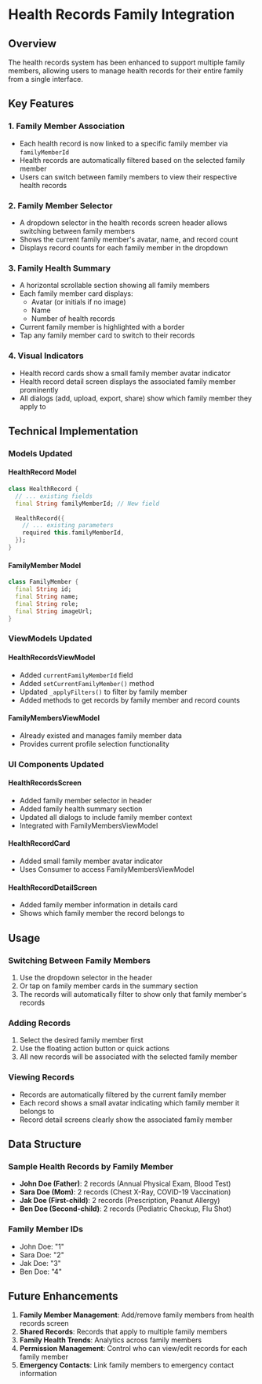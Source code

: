 # Health Records Family Integration

## Overview

The health records system has been enhanced to support multiple family members, allowing users to manage health records for their entire family from a single interface.

## Key Features

### 1. Family Member Association
- Each health record is now linked to a specific family member via `familyMemberId`
- Health records are automatically filtered based on the selected family member
- Users can switch between family members to view their respective health records

### 2. Family Member Selector
- A dropdown selector in the health records screen header allows switching between family members
- Shows the current family member's avatar, name, and record count
- Displays record counts for each family member in the dropdown

### 3. Family Health Summary
- A horizontal scrollable section showing all family members
- Each family member card displays:
  - Avatar (or initials if no image)
  - Name
  - Number of health records
- Current family member is highlighted with a border
- Tap any family member card to switch to their records

### 4. Visual Indicators
- Health record cards show a small family member avatar indicator
- Health record detail screen displays the associated family member prominently
- All dialogs (add, upload, export, share) show which family member they apply to

## Technical Implementation

### Models Updated

#### HealthRecord Model
```dart
class HealthRecord {
  // ... existing fields
  final String familyMemberId; // New field
  
  HealthRecord({
    // ... existing parameters
    required this.familyMemberId,
  });
}
```

#### FamilyMember Model
```dart
class FamilyMember {
  final String id;
  final String name;
  final String role;
  final String imageUrl;
}
```

### ViewModels Updated

#### HealthRecordsViewModel
- Added `currentFamilyMemberId` field
- Added `setCurrentFamilyMember()` method
- Updated `_applyFilters()` to filter by family member
- Added methods to get records by family member and record counts

#### FamilyMembersViewModel
- Already existed and manages family member data
- Provides current profile selection functionality

### UI Components Updated

#### HealthRecordsScreen
- Added family member selector in header
- Added family health summary section
- Updated all dialogs to include family member context
- Integrated with FamilyMembersViewModel

#### HealthRecordCard
- Added small family member avatar indicator
- Uses Consumer to access FamilyMembersViewModel

#### HealthRecordDetailScreen
- Added family member information in details card
- Shows which family member the record belongs to

## Usage

### Switching Between Family Members
1. Use the dropdown selector in the header
2. Or tap on family member cards in the summary section
3. The records will automatically filter to show only that family member's records

### Adding Records
1. Select the desired family member first
2. Use the floating action button or quick actions
3. All new records will be associated with the selected family member

### Viewing Records
- Records are automatically filtered by the current family member
- Each record shows a small avatar indicating which family member it belongs to
- Record detail screens clearly show the associated family member

## Data Structure

### Sample Health Records by Family Member
- **John Doe (Father)**: 2 records (Annual Physical Exam, Blood Test)
- **Sara Doe (Mom)**: 2 records (Chest X-Ray, COVID-19 Vaccination)
- **Jak Doe (First-child)**: 2 records (Prescription, Peanut Allergy)
- **Ben Doe (Second-child)**: 2 records (Pediatric Checkup, Flu Shot)

### Family Member IDs
- John Doe: "1"
- Sara Doe: "2"
- Jak Doe: "3"
- Ben Doe: "4"

## Future Enhancements

1. **Family Member Management**: Add/remove family members from health records screen
2. **Shared Records**: Records that apply to multiple family members
3. **Family Health Trends**: Analytics across family members
4. **Permission Management**: Control who can view/edit records for each family member
5. **Emergency Contacts**: Link family members to emergency contact information 